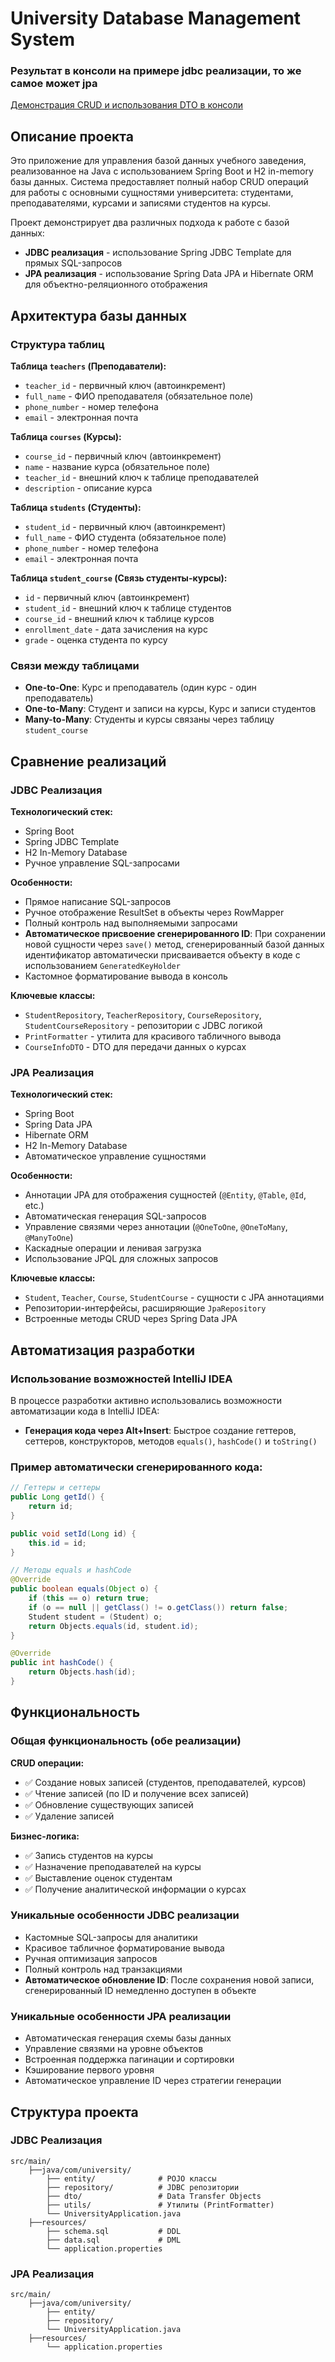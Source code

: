 # University Database Management System

### Результат в консоли на примере jdbc реализации, то же самое может jpa

[Демонстрация CRUD и использования DTO в консоли](Console_Result_JDBC.md)

## Описание проекта

Это приложение для управления базой данных учебного заведения, реализованное на Java с использованием Spring Boot и H2 in-memory базы данных. Система предоставляет полный набор CRUD операций для работы с основными сущностями университета: студентами, преподавателями, курсами и записями студентов на курсы.

Проект демонстрирует два различных подхода к работе с базой данных:
- **JDBC реализация** - использование Spring JDBC Template для прямых SQL-запросов
- **JPA реализация** - использование Spring Data JPA и Hibernate ORM для объектно-реляционного отображения

## Архитектура базы данных

### Структура таблиц

**Таблица `teachers` (Преподаватели):**
- `teacher_id` - первичный ключ (автоинкремент)
- `full_name` - ФИО преподавателя (обязательное поле)
- `phone_number` - номер телефона
- `email` - электронная почта

**Таблица `courses` (Курсы):**
- `course_id` - первичный ключ (автоинкремент)
- `name` - название курса (обязательное поле)
- `teacher_id` - внешний ключ к таблице преподавателей
- `description` - описание курса

**Таблица `students` (Студенты):**
- `student_id` - первичный ключ (автоинкремент)
- `full_name` - ФИО студента (обязательное поле)
- `phone_number` - номер телефона
- `email` - электронная почта

**Таблица `student_course` (Связь студенты-курсы):**
- `id` - первичный ключ (автоинкремент)
- `student_id` - внешний ключ к таблице студентов
- `course_id` - внешний ключ к таблице курсов
- `enrollment_date` - дата зачисления на курс
- `grade` - оценка студента по курсу

### Связи между таблицами

- **One-to-One**: Курс и преподаватель (один курс - один преподаватель)
- **One-to-Many**: Студент и записи на курсы, Курс и записи студентов
- **Many-to-Many**: Студенты и курсы связаны через таблицу `student_course`

## Сравнение реализаций

### JDBC Реализация

**Технологический стек:**
- Spring Boot
- Spring JDBC Template
- H2 In-Memory Database
- Ручное управление SQL-запросами

**Особенности:**
- Прямое написание SQL-запросов
- Ручное отображение ResultSet в объекты через RowMapper
- Полный контроль над выполняемыми запросами
- **Автоматическое присвоение сгенерированного ID**: При сохранении новой сущности через `save()` метод, сгенерированный базой данных идентификатор автоматически присваивается объекту в коде с использованием `GeneratedKeyHolder`
- Кастомное форматирование вывода в консоль

**Ключевые классы:**
- `StudentRepository`, `TeacherRepository`, `CourseRepository`, `StudentCourseRepository` - репозитории с JDBC логикой
- `PrintFormatter` - утилита для красивого табличного вывода
- `CourseInfoDTO` - DTO для передачи данных о курсах

### JPA Реализация

**Технологический стек:**
- Spring Boot
- Spring Data JPA
- Hibernate ORM
- H2 In-Memory Database
- Автоматическое управление сущностями

**Особенности:**
- Аннотации JPA для отображения сущностей (`@Entity`, `@Table`, `@Id`, etc.)
- Автоматическая генерация SQL-запросов
- Управление связями через аннотации (`@OneToOne`, `@OneToMany`, `@ManyToOne`)
- Каскадные операции и ленивая загрузка
- Использование JPQL для сложных запросов

**Ключевые классы:**
- `Student`, `Teacher`, `Course`, `StudentCourse` - сущности с JPA аннотациями
- Репозитории-интерфейсы, расширяющие `JpaRepository`
- Встроенные методы CRUD через Spring Data JPA

## Автоматизация разработки

### Использование возможностей IntelliJ IDEA

В процессе разработки активно использовались возможности автоматизации кода в IntelliJ IDEA:

- **Генерация кода через Alt+Insert**: Быстрое создание геттеров, сеттеров, конструкторов, методов `equals()`, `hashCode()` и `toString()`

### Пример автоматически сгенерированного кода:
```java
// Геттеры и сеттеры
public Long getId() {
    return id;
}

public void setId(Long id) {
    this.id = id;
}

// Методы equals и hashCode
@Override
public boolean equals(Object o) {
    if (this == o) return true;
    if (o == null || getClass() != o.getClass()) return false;
    Student student = (Student) o;
    return Objects.equals(id, student.id);
}

@Override
public int hashCode() {
    return Objects.hash(id);
}
```

## Функциональность

### Общая функциональность (обе реализации)

**CRUD операции:**
- ✅ Создание новых записей (студентов, преподавателей, курсов)
- ✅ Чтение записей (по ID и получение всех записей)
- ✅ Обновление существующих записей
- ✅ Удаление записей

**Бизнес-логика:**
- ✅ Запись студентов на курсы
- ✅ Назначение преподавателей на курсы
- ✅ Выставление оценок студентам
- ✅ Получение аналитической информации о курсах

### Уникальные особенности JDBC реализации
- Кастомные SQL-запросы для аналитики
- Красивое табличное форматирование вывода
- Ручная оптимизация запросов
- Полный контроль над транзакциями
- **Автоматическое обновление ID**: После сохранения новой записи, сгенерированный ID немедленно доступен в объекте

### Уникальные особенности JPA реализации
- Автоматическая генерация схемы базы данных
- Управление связями на уровне объектов
- Встроенная поддержка пагинации и сортировки
- Кэширование первого уровня
- Автоматическое управление ID через стратегии генерации

## Структура проекта

### JDBC Реализация
```
src/main/
    ├──java/com/university/
        ├── entity/              # POJO классы
        ├── repository/          # JDBC репозитории
        ├── dto/                 # Data Transfer Objects
        ├── utils/               # Утилиты (PrintFormatter)
        └── UniversityApplication.java
    ├──resources/
        ├── schema.sql           # DDL
        ├── data.sql             # DML
        └── application.properties  
```

### JPA Реализация
```
src/main/
    ├──java/com/university/
        ├── entity/              
        ├── repository/         
        └── UniversityApplication.java
    ├──resources/
        └── application.properties  
```